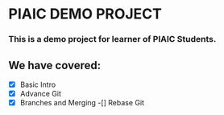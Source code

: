 # PIAIC DEMO PROJECT
### This is a demo project for learner of PIAIC Students.

## We have covered:
- [x] Basic Intro
- [X] Advance Git
-[X] Branches and Merging
-[] Rebase Git
